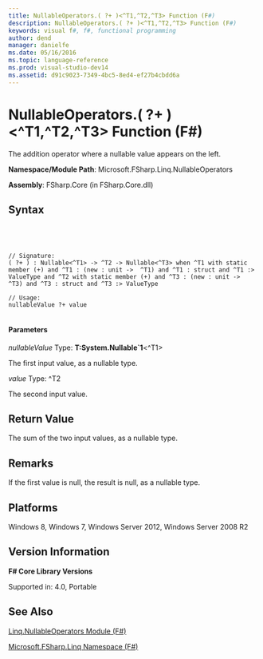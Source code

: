 ```yaml
---
title: NullableOperators.( ?+ )<^T1,^T2,^T3> Function (F#)
description: NullableOperators.( ?+ )<^T1,^T2,^T3> Function (F#)
keywords: visual f#, f#, functional programming
author: dend
manager: danielfe
ms.date: 05/16/2016
ms.topic: language-reference
ms.prod: visual-studio-dev14
ms.assetid: d91c9023-7349-4bc5-8ed4-ef27b4cbdd6a 
---
```


# NullableOperators.( ?+ )<^T1,^T2,^T3> Function (F#)

The addition operator where a nullable value appears on the left.

**Namespace/Module Path**: Microsoft.FSharp.Linq.NullableOperators

**Assembly**: FSharp.Core (in FSharp.Core.dll)


## Syntax



```




// Signature:
( ?+ ) : Nullable<^T1> -> ^T2 -> Nullable<^T3> when ^T1 with static member (+) and ^T1 : (new : unit ->  ^T1) and ^T1 : struct and ^T1 :> ValueType and ^T2 with static member (+) and ^T3 : (new : unit ->  ^T3) and ^T3 : struct and ^T3 :> ValueType

// Usage:
nullableValue ?+ value


```





#### Parameters
*nullableValue*
Type: **T:System.Nullable&#96;1**&lt;^T1&gt;


The first input value, as a nullable type.


*value*
Type: ^T2


The second input value.




## Return Value
The sum of the two input values, as a nullable type.


## Remarks
If the first value is null, the result is null, as a nullable type.


## Platforms
Windows 8, Windows 7, Windows Server 2012, Windows Server 2008 R2


## Version Information
**F# Core Library Versions**

Supported in: 4.0, Portable




## See Also
[Linq.NullableOperators Module &#40;F&#35;&#41;](Linq.NullableOperators-Module-%5BFSharp%5D.md)

[Microsoft.FSharp.Linq Namespace &#40;F&#35;&#41;](Microsoft.FSharp.Linq-Namespace-%5BFSharp%5D.md)

